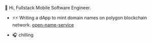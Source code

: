 👋 Hi, Fullstack Mobile Software Engineer.

- ⚡⚡ Writing a dApp to mint domain names on polygon blockchain network. [open-name-service](https://github.com/viktorvoltz/open-name-service)

- 🎧 chilling


<!---
viktorvoltz/viktorvoltz is a ✨ special ✨ repository because its `README.md` (this file) appears on your GitHub profile.
You can click the Preview link to take a look at your changes.
--->
